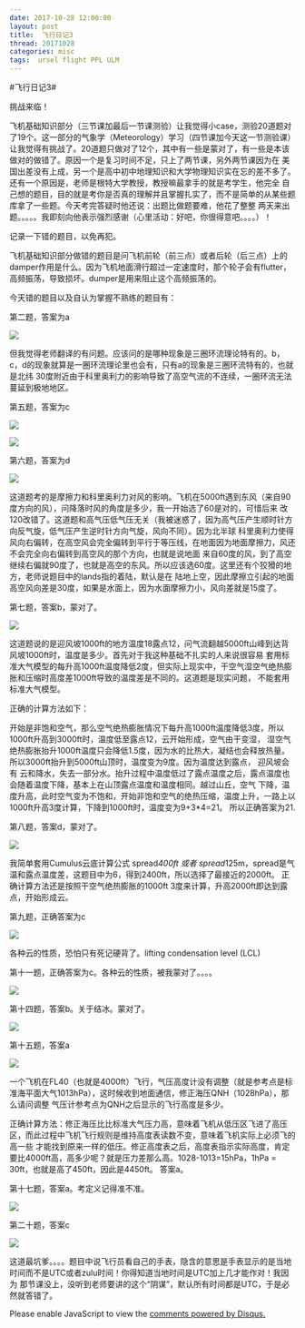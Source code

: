 ```yaml
---
date: 2017-10-28 12:00:00
layout: post
title: 	飞行日记3
thread: 20171028
categories: misc
tags:  ursel flight PPL ULM
---
```


#飞行日记3#  
  
挑战来临！

飞机基础知识部分（三节课加最后一节课测验）让我觉得小case，测验20道题对了19个。这一部分的气象学（Meteorology）学习（四节课加今天这一节测验课）
让我觉得有挑战了。20道题只做对了12个，其中有一些是蒙对了，有一些是本该做对的做错了。原因一个是复习时间不足，只上了两节课，另外两节课因为在
美国出差没有上成，另一个是高中初中地理知识和大学物理知识实在忘的差不多了。还有一个原因是，老师是根特大学教授，教授嘛最拿手的就是考学生，他完全
自己想的题目，目的就是考你是否真的理解并且掌握扎实了，而不是简单的从某些题库拿了一些题。今天考完答疑时他还说：出题比做题要难，他花了整整
两天来出题。。。。。我即刻向他表示强烈感谢（心里活动：好吧，你很得意吧。。。。）！

记录一下错的题目，以免再犯。

飞机基础知识部分做错的题目是问飞机前轮（前三点）或者后轮（后三点）上的damper作用是什么。因为飞机地面滑行超过一定速度时，那个轮子会有flutter，
高频振荡，导致损坏。dumper是用来阻止这个高频振荡的。

今天错的题目以及自认为掌握不熟练的题目有：

第二题，答案为a

![](../media/meteorology2.jpg)

但我觉得老师翻译的有问题。应该问的是哪种现象是三圈环流理论特有的。b，c，d的现象就算是一圈环流理论里也会有，只有a的现象是三圈环流特有的，也就是北纬
30度附近由于科里奥利力的影响导致了高空气流的不连续，一圈环流无法蔓延到极地地区。

第五题，答案为c

![](../media/meteorology5.jpg)

![](../media/meteorology5-1.jpg)

第六题，答案为d

![](../media/meteorology6.jpg)

这道题考的是摩擦力和科里奥利力对风的影响。飞机在5000ft遇到东风（来自90度方向的风），问降落时风的角度是多少，我一开始选了60是对的，可惜后来
改120改错了。这道题和高气压低气压无关（我被迷惑了，因为高气压产生顺时针方向反气旋，低气压产生逆时针方向气旋，风向不同）。因为北半球
科里奥利力使得风向右偏转，在高空风会完全偏转到平行于等压线，在地面因为地面摩擦力，风还不会完全向右偏转到高空风的那个方向，也就是说地面
来自60度的风，到了高空继续右偏就90度了，也就是高空的东风。所以应该选60度。这里还有个狡猾的地方，老师说题目中的lands指的着陆，默认是在
陆地上空，因此摩擦立引起的地面高空风向差是30度，如果是水面上，因为水面摩擦力小，风向差就是15度了。

第七题，答案b，蒙对了。

![](../media/meteorology7.jpg)

这道题说的是迎风坡1000ft的地方温度18露点12，问气流翻越5000ft山峰到达背风坡1000ft时，温度是多少。首先对于我这种基础不扎实的人来说很容易
套用标准大气模型的每升高1000ft温度降低2度，但实际上现实中，干空气湿空气绝热膨胀和压缩时高度差1000ft导致的温度差是不同的。这道题是现实问题，
不能套用标准大气模型。

正确的计算方法如下：

开始是非饱和空气，那么空气绝热膨胀情况下每升高1000ft温度降低3度，所以1000ft升高到3000ft时，温度低至露点12，云开始形成，空气由干变湿，
湿空气绝热膨胀抬升1000ft温度只会降低1.5度，因为水的比热大，凝结也会释放热量。所以3000ft抬升到5000ft山顶时，温度变为9度。因为温度达到露点，
迎风坡会有
云和降水，失去一部分水。抬升过程中温度低过了露点温度之后，露点温度也会随着温度下降，基本上在山顶露点温度和温度相同。越过山丘，空气
下降，温度升高，此时空气变为不饱和，开始非饱和空气的绝热压缩，温度上升，一路上以1000ft升高3度计算，下降到1000ft时，温度变为9+3*4=21。
所以正确答案为21.

第八题，答案d，蒙对了。

![](../media/meteorology8.jpg)

我简单套用Cumulus云底计算公式 spread*400ft 或者 spread*125m，spread是气温和露点温度差，这题目中为6，得到2400ft，所以选择了最接近的2000ft。
正确计算方法还是按照干空气绝热膨胀的1000ft 3度来计算，升高2000ft即达到露点，开始形成云。

第九题，正确答案为c

![](../media/meteorology9.jpg)

各种云的性质，恐怕只有死记硬背了。lifting condensation level (LCL)

第十一题，正确答案为c。各种云的性质，被我蒙对了。。。。

![](../media/meteorology11.jpg)

第十四题，答案b。关于结冰。蒙对了。

![](../media/meteorology14.jpg)

第十五题，答案a

![](../media/meteorology15.jpg)

一个飞机在FL40（也就是4000ft）飞行，气压高度计没有调整（就是参考点是标准海平面大气1013hPa），这时候收到地面通信，修正海压QNH（1028hPa），那么请问调整
气压计参考点为QNH之后显示的飞行高度是多少。

正确计算方法：修正海压比比标准大气压力高，意味着飞机从低压区飞进了高压区，而此过程中飞机飞行规则是维持高度表读数不变，意味着飞机实际上必须飞的高一些
才能找到原来一样的低压。修正高度表之后，高度表指示实际高度，肯定要比4000ft高，高多少呢？就是压力差那么高。1028-1013=15hPa，1hPa = 30ft，也就是高了450ft，因此是4450ft。
答案a。

第十七题，答案a。考定义记得准不准。

![](../media/meteorology17.jpg)

第二十题，答案c

![](../media/meteorology20.jpg)

这道最坑爹。。。。题目中说飞行员看自己的手表，隐含的意思是手表显示的是当地时间而不是UTC或者zulu时间！你得知道当地时间是UTC加上几才能作对！我因为
那节课没上，没听到老师要讲的这个“阴谋”，默认所有时间都是UTC，于是必然就答错了。

<div id="disqus_thread"></div>
<script type="text/javascript">
    /* * * CONFIGURATION VARIABLES: EDIT BEFORE PASTING INTO YOUR WEBPAGE * * */
    var disqus_shortname = 'jiaoxianjun'; // required: replace example with your forum shortname

    /* * * DON'T EDIT BELOW THIS LINE * * */
    (function() {
        var dsq = document.createElement('script'); dsq.type = 'text/javascript'; dsq.async = true;
        dsq.src = '//' + disqus_shortname + '.disqus.com/embed.js';
        (document.getElementsByTagName('head')[0] || document.getElementsByTagName('body')[0]).appendChild(dsq);
    })();
</script>
<noscript>Please enable JavaScript to view the <a href="http://disqus.com/?ref_noscript">comments powered by Disqus.</a></noscript>


<!-- Global site tag (gtag.js) - Google Analytics -->
<script async src="https://www.googletagmanager.com/gtag/js?id=G-01GGQ8JZW7"></script>
<script>
  window.dataLayer = window.dataLayer || [];
  function gtag(){dataLayer.push(arguments);}
  gtag('js', new Date());

  gtag('config', 'G-01GGQ8JZW7');
</script>

<script async src="https://pagead2.googlesyndication.com/pagead/js/adsbygoogle.js?client=ca-pub-1542618827905251"
     crossorigin="anonymous"></script>
